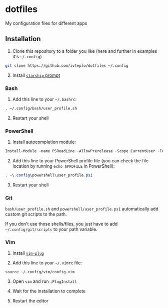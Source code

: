 # dotfiles
My configuration files for different apps

## Installation
1. Clone this repository to a folder you like (here and further in examples it's `~/.config`)
```bash
git clone https://github.com/ivteplo/dotfiles ~/.config
```

2. Install [`starship` prompt](https://starship.rs/)

### Bash

1. Add this line to your `~/.bashrc`:
```bash
. ~/.config/bash/user_profile.sh
```

2. Restart your shell

### PowerShell

1. Install autocompletion module:
```powershell
Install-Module -name PSReadLine -AllowPrerelease -Scope CurrentUser -Force -SkipPublisherCheck
```

2. Add this line to your PowerShell profile file (you can check the file location by running `echo $PROFILE` in PowerShell):
```powershell
. ~\.config\powershell\user_profile.ps1
```

3. Restart your shell

### Git

`bash/user_profile.sh` and `powershell/user_profile.ps1` automatically add custom git scripts to the path.

If you don't use those shells/files, you just have to add `~/.config/git/scripts` to your path variable.

### Vim

1. Install [`vim-plug`](https://github.com/junegunn/vim-plug#installation)

2. Add this line to your `~/.vimrc` file:
```vim
source ~/.config/vim/config.vim
```

3. Open `vim` and run `:PlugInstall`

4. Wait for the installation to complete

5. Restart the editor

